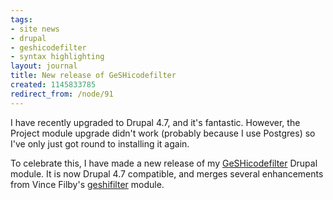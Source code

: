 ```yaml
---
tags:
- site news
- drupal
- geshicodefilter
- syntax highlighting
layout: journal
title: New release of GeSHicodefilter
created: 1145833785
redirect_from: /node/91
---
```

I have recently upgraded to Drupal 4.7, and it's fantastic. However, the Project module upgrade didn't work (probably because I use Postgres) so I've only just got round to installing it again.

To celebrate this, I have made a new release of my <a href="/project/GeSHicodefilter">GeSHicodefilter</a> Drupal module. It is now Drupal 4.7 compatible, and merges several enhancements from Vince Filby's <a href="http://www.filbar.org/project/geshifilter">geshifilter</a> module.
